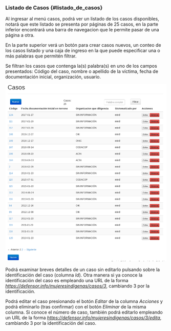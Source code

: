 ### Listado de Casos  {#listado_de_casos}
 
Al ingresar al menú casos, podrá ver un listado de los casos disponibles, notará que este listado se presenta por páginas de 25 casos, en la parte inferior encontrará una barra de navegacion que le permite pasar de una página a otra.

En la parte superior verá un botón para crear casos nuevos, un conteo de los casos listado y una caja de ingreso en la que puede especificar una o más palabras que permitén filtrar.

Se filtran los casos que contenga la(s) palabra(s) en uno de los campos presentados: Código del caso, nombre o apellido de la víctima, fecha de documentación inicial, organización, usuario.

![Listado de casos](img/lista_de_casos.png)

Podrá examinar breves detalles de un caso sin editarlo pulsando sobre la identificación del caso (columna *Id*). Otra manera si ya conoce la identificación del caso es empleando una URL de la forma 
    *https://defensor.info/mujeresindigenas/casos/3*, cambiando 3 por la identificación.

Podrá editar el caso presionando el botón *Editar* de la columna *Acciones* y podrá eliminarlo (tras confirmar) con el botón *Eliminar* de la misma columna. Si conoce el número de caso, también podrá editarlo empleando un URL de la forma *https://defensor.info/mujeresindigenas/casos/3/edita*, cambiando 3 por la identificación del caso.









